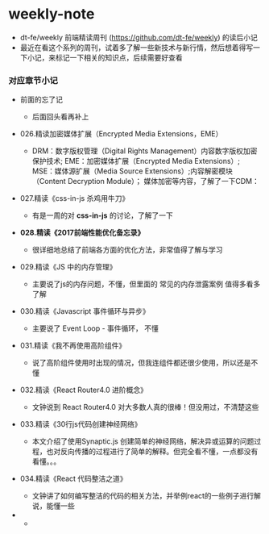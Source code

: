 # weekly-note

- dt-fe/weekly 前端精读周刊 (https://github.com/dt-fe/weekly) 的读后小记
- 最近在看这个系列的周刊，试着多了解一些新技术与新行情，然后想着得写一下小记，来标记一下相关的知识点，后续需要好查看

### 对应章节小记

- 前面的忘了记
  - 后面回头看再补上

- 026.精读加密媒体扩展（Encrypted Media Extensions，EME）
  - DRM：数字版权管理（Digital Rights Management）内容数字版权加密保护技术; EME：加密媒体扩展（Encrypted Media Extensions）; MSE：媒体源扩展（Media Source Extensions）;内容解密模块（Content Decryption Module）； 媒体加密等内容，了解了一下CDM：

- 027.精读《css-in-js 杀鸡用牛刀》
  - 有是一周的对 **css-in-js** 的讨论，了解了一下
  
- **028.精读《2017前端性能优化备忘录》**
  - 很详细地总结了前端各方面的优化方法，非常值得了解与学习
  
- 029.精读《JS 中的内存管理》
  - 主要说了js的内存问题，不懂，但里面的 常见的内存泄露案例 值得多看多了解

- 030.精读《Javascript 事件循环与异步》
  - 主要说了 Event Loop - 事件循环， 不懂

- 031.精读《我不再使用高阶组件》
  - 说了高阶组件使用时出现的情况，但我连组件都还很少使用，所以还是不懂

- 032.精读《React Router4.0 进阶概念》
  - 文钟说到 React Router4.0 对大多数人真的很棒！但没用过，不清楚这些

- 033.精读《30行js代码创建神经网络》
  - 本文介绍了使用Synaptic.js 创建简单的神经网络，解决异或运算的问题过程，也对反向传播的过程进行了简单的解释。但完全看不懂，一点都没有看懂。。。

- 034.精读《React 代码整洁之道》
  - 文钟讲了如何编写整洁的代码的相关方法，并举例react的一些例子进行解说，能懂一些

- 
  - 
